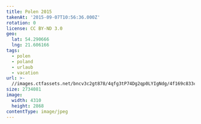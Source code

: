 ```yaml
---
title: Polen 2015
takenAt: '2015-09-07T10:56:36.000Z'
rotation: 0
license: CC BY-ND 3.0
geo:
  lat: 54.290666
  lng: 21.606166
tags:
  - polen
  - poland
  - urlaub
  - vacation
url: >-
  //images.ctfassets.net/bncv3c2gt878/4qfg3tP74Dg2qp0LYIgNdg/4f169c833cf701750db3441c75034b7e/polen-2015_25656963150_o
size: 2734081
image:
  width: 4310
  height: 2868
contentType: image/jpeg
---
```


